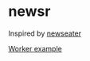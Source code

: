 # newsr

Inspired by [newseater](https://github.com/kisulken/newseater)

[Worker example](https://stackoverflow.com/questions/55203251/limiting-number-of-go-routines-running)